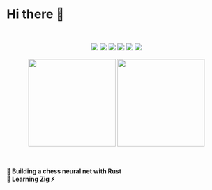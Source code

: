 # Hi there 👋
<br>
<p align="center" style="dipsplay: grid; gap: 3px;">
      <img src="https://skillicons.dev/icons?i=unity,codepen,figma,svg,py" />
      <img src="https://skillicons.dev/icons?i=css,html,markdown,ts" />
      <img src="https://skillicons.dev/icons?i=astro,vite,svelte,vue,react" />
      <img src="https://skillicons.dev/icons?i=threejs,nodejs,deno,firebase,supabase" />
      <img src="https://skillicons.dev/icons?i=c,cs,cpp" />
      <img src="https://skillicons.dev/icons?i=rust,tauri,yew,rocket"/>
   <br><br>
   <img height=200 align="center" src="https://github-readme-stats.vercel.app/api?username=sklbz&theme=catppuccin_mocha&count_private=true&show_icons=true&hide_border=true&rank_icon=github&hide=contrib">
   <img height=200 align="center"src="https://github-readme-stats.vercel.app/api/top-langs?locale=en&layout=donut&theme=catppuccin_mocha&hide_border=true&username=sklbz&hide=hlsl,cmake,javascript,html,css,lua,makefile">
</p>
<br><br>
<b> 🔭 Building a chess neural net with Rust<br> 🌱 Learning Zig ⚡ </b>

<!--
- 🔭 I’m currently working on ...
- 👯 I’m looking to collaborate on ...
- 🤔 I’m looking for help with ...
- 💬 Ask me about ...
- 📫 How to reach me: ...
- ⚡ Fun fact: ...
-->
